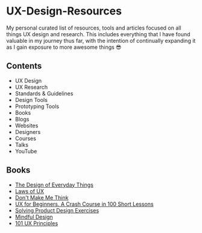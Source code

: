 # UX-Design-Resources

My personal curated list of resources, tools and articles focused on all things UX design and research. This includes everything that I have found valuable in my journey thus far, with the intention of continually expanding it as I gain exposure to more awesome things 😎

## Contents

* UX Design
* UX Research
* Standards & Guidelines
* Design Tools
* Prototyping Tools
* Books
* Blogs
* Websites
* Designers
* Courses
* Talks
* YouTube


## Books

* [The Design of Everyday Things](https://www.nngroup.com/books/design-everyday-things-revised/)
* [Laws of UX](https://lawsofux.com/book/)
* [Don't Make Me Think](https://sensible.com/dont-make-me-think/)
* [UX for Beginners. A Crash Course in 100 Short Lessons](https://www.oreilly.com/library/view/ux-for-beginners/9781491912676/)
* [Solving Product Design Exercises](https://productdesigninterview.com/)
* [Mindful Design](https://mindfuldesign.xyz/)
* [101 UX Principles](https://www.oreilly.com/library/view/101-ux-principles/9781788837361/)





